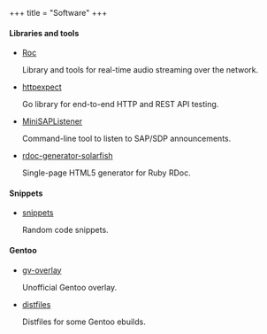 +++
title = "Software"
+++

#### Libraries and tools

* [Roc](https://github.com/roc-project/roc)

    Library and tools for real-time audio streaming over the network.

* [httpexpect](https://github.com/gavv/httpexpect)

    Go library for end-to-end HTTP and REST API testing.

* [MiniSAPListener](https://github.com/gavv/MiniSAPListener)

    Command-line tool to listen to SAP/SDP announcements.

* [rdoc-generator-solarfish](https://github.com/rbdoc/rdoc-generator-solarfish)

    Single-page HTML5 generator for Ruby RDoc.

#### Snippets

* [snippets](https://github.com/gavv/snippets)

    Random code snippets.

#### Gentoo

* [gv-overlay](https://github.com/gavv/gv-overlay)

    Unofficial Gentoo overlay.

* [distfiles](https://github.com/gavv/distfiles)

    Distfiles for some Gentoo ebuilds.
